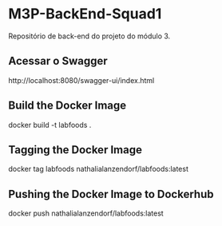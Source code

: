 # M3P-BackEnd-Squad1
Repositório de back-end do projeto do módulo 3.

## Acessar o Swagger
http://localhost:8080/swagger-ui/index.html

## Build the Docker Image
docker build -t labfoods .

## Tagging the Docker Image
docker tag labfoods nathalialanzendorf/labfoods:latest

## Pushing the Docker Image to Dockerhub
docker push nathalialanzendorf/labfoods:latest 